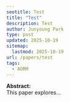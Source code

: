 ```yaml
---
seotitle: Test
title: "Test"
description: Test
author: Junyoung Park
type: post
updated: 2025-10-19
sitemap:
  lastmod: 2025-10-19
url: /papers/test
tags:
  - AORM
---
```


**Abstract:**  
This paper explores...
